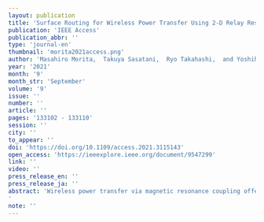 ```yaml
---
layout: publication
title: 'Surface Routing for Wireless Power Transfer Using 2-D Relay Resonator Arrays'
publication: 'IEEE Access'
publication_abbr: ''
type: 'journal-en'
thumbnail: 'morita2021access.png'
author: 'Masahiro Morita,  Takuya Sasatani,  Ryo Takahashi,  and Yoshihiro Kawahara'
year: '2021'
month: '9'
month_str: 'September'
volume: '9'
issue: ''
number: ''
article: ''
pages: '133102 - 133110'
session: ''
city: ''
to_appear: ''
doi: 'https://doi.org/10.1109/access.2021.3115143'
open_access: 'https://ieeexplore.ieee.org/document/9547299'
link: ''
video: ''
press_release_en: ''
press_release_ja: ''
abstract: 'Wireless power transfer via magnetic resonance coupling offers the prospect of autonomously charging connected devices. Previous work demonstrated that the system deployment can be facilitated by “routing” power on 2-D relay resonator arrays, using the multi-hop phenomenon. Power propagates through untethered relay resonators in such systems, and the routing strategy significantly affects the power transfer efficiency. However, most previous studies limit the routing to line-shaped routes, which compromises power transfer efficiency to preserve the simplicity of analysis. Here we show a surface routing approach, which can be orderly generated and is more efficient than linear routing. The confronting challenge is the complex representation of cross-coupled relays, which this work overcomes by conditioning the resonators’ current by appending additional loading conditions to the relays. Simulation-based evaluations show that the proposed approach improves the efficiency by up to 10% in 1.5 m range power delivery.'
note: ''
---
```

